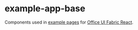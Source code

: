 # example-app-base

Components used in [example pages](https://developer.microsoft.com/en-us/fabric#/components) for [Office UI Fabric React](http://github.com/OfficeDev/office-ui-fabric-react).
